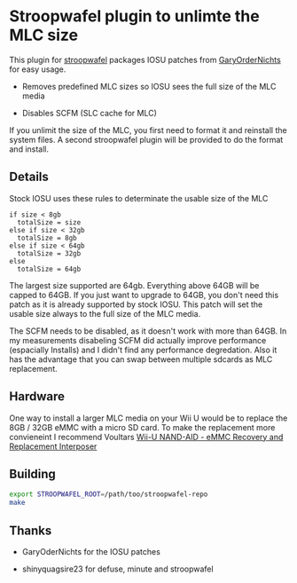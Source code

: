 # Stroopwafel plugin to unlimte the MLC size

This plugin for [stroopwafel](https://github.com/shinyquagsire23/stroopwafel) packages IOSU patches from [GaryOrderNichts](https://github.com/GaryOderNichts) for easy usage.

- Removes predefined MLC sizes so IOSU sees the full size of the MLC media

- Disables SCFM (SLC cache for MLC)

If you unlimit the size of the MLC, you first need to format it and reinstall the system files. A second stroopwafel plugin will be provided to do the format and install.



## Details

Stock IOSU uses these rules to determinate the usable size of the MLC

```
if size < 8gb
  totalSize = size
else if size < 32gb
  totalSize = 8gb
else if size < 64gb
  totalSize = 32gb
else
  totalSize = 64gb
```

The largest size supported are 64gb. Everything above 64GB will be capped to 64GB. If you just want to upgrade to 64GB, you don't need this patch as it is already supported by stock IOSU. This patch will set the usable size always to the full size of the MLC media.

The SCFM needs to be disabled, as it doesn't work with more than 64GB. In my measurements disabeling SCFM did actually improve performance (espacially Installs) and I didn't find any performance degredation. Also it has the advantage that you can swap between multiple sdcards as MLC replacement.

## Hardware

One way to install a larger MLC media on your Wii U would be to replace the 8GB / 32GB eMMC with a micro SD card. To make the replacement more convieneint I recommend Voultars [Wii-U NAND-AID - eMMC Recovery and Replacement Interposer](https://gbatemp.net/threads/wii-u-nand-aid-emmc-recovery-and-replacement-interposer-public-test.630798/)

## Building

```bash
export STROOPWAFEL_ROOT=/path/too/stroopwafel-repo
make
```

## Thanks

- GaryOderNichts for the IOSU patches

- shinyquagsire23 for defuse, minute and stroopwafel
